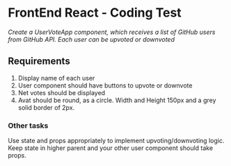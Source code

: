 # FrontEnd React - Coding Test

_Create a UserVoteApp component, which receives a list of GitHub users from GitHub API. Each user can be upvoted or downvoted_

## Requirements

1. Display name of each user
2. User component should have buttons to upvote or downvote
3. Net votes should be displayed
4. Avat should be round, as a circle. Width and Height 150px and a grey solid border of 2px.

### Other tasks

Use state and props appropriately to implement upvoting/downvoting logic. Keep state in higher parent and your other user component should take props.

